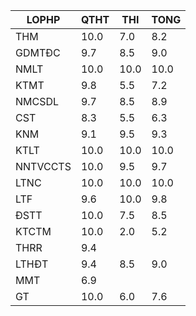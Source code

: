 |LOPHP   |QTHT|THI |TONG|
|--------|----|----|----|
|THM     |10.0|7.0 |8.2 |
|GDMTĐC  |9.7 |8.5 |9.0 |
|NMLT    |10.0|10.0|10.0|
|KTMT    |9.8 |5.5 |7.2 |
|NMCSDL  |9.7 |8.5 |8.9 |
|CST     |8.3 |5.5 |6.3 |
|KNM     |9.1 |9.5 |9.3 |
|KTLT    |10.0|10.0|10.0|
|NNTVCCTS|10.0|9.5 |9.7 |
|LTNC    |10.0|10.0|10.0|
|LTF     |9.6 |10.0|9.8 |
|ĐSTT    |10.0|7.5 |8.5 |
|KTCTM   |10.0|2.0 |5.2 |
|THRR    |9.4 |    |    |
|LTHĐT   |9.4 |8.5 |9.0 |
|MMT     |6.9 |    |    |
|GT      |10.0|6.0 |7.6 |
